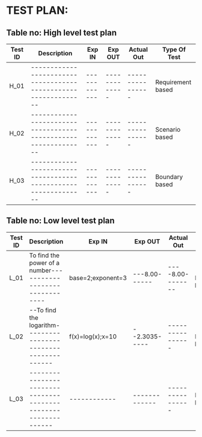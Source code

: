 # TEST PLAN:

## Table no: High level test plan

| **Test ID** | **Description**                                              | **Exp IN** | **Exp OUT** | **Actual Out** |**Type Of Test**  |    
|-------------|--------------------------------------------------------------|------------|-------------|----------------|------------------|
|  H_01       |--------------------------------------------------------------|  ------------|-------------|----------------|Requirement based |
|  H_02       |--------------------------------------------------------------|  ------------|-------------|----------------|Scenario based    |
|  H_03       |--------------------------------------------------------------|  ------------|-------------|----------------|Boundary based    |

## Table no: Low level test plan

| **Test ID** | **Description**                                              | **Exp IN**      | **Exp OUT** | **Actual Out** |**Type Of Test**  |    
|-------------|--------------------------------------------------------------|------------     |-------------|----------------|------------------|
|  L_01       |  To find the power of a number-------------------------------|base=2;exponent=3|---8.00------|----8.00--------|--Requirement based |
|  L_02       |--To find the logarithm---------------------------------------| f(x)=log(x);x=10|--2.3035-----|----------------|--Requirement based |
|  L_03       |--------------------------------------------------------------|  ------------|-------------|----------------|Boundary based    |
